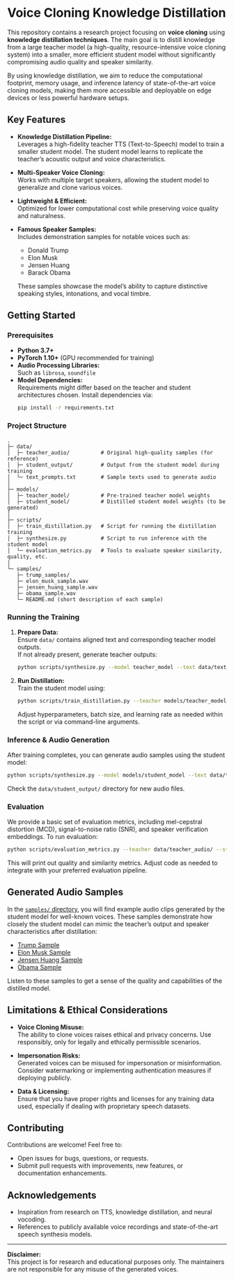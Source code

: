 
# Voice Cloning Knowledge Distillation

This repository contains a research project focusing on **voice cloning** using **knowledge distillation techniques**. The main goal is to distill knowledge from a large teacher model (a high-quality, resource-intensive voice cloning system) into a smaller, more efficient student model without significantly compromising audio quality and speaker similarity.

By using knowledge distillation, we aim to reduce the computational footprint, memory usage, and inference latency of state-of-the-art voice cloning models, making them more accessible and deployable on edge devices or less powerful hardware setups.

## Key Features

- **Knowledge Distillation Pipeline:**  
  Leverages a high-fidelity teacher TTS (Text-to-Speech) model to train a smaller student model. The student model learns to replicate the teacher’s acoustic output and voice characteristics.
  
- **Multi-Speaker Voice Cloning:**  
  Works with multiple target speakers, allowing the student model to generalize and clone various voices.
  
- **Lightweight & Efficient:**  
  Optimized for lower computational cost while preserving voice quality and naturalness.

- **Famous Speaker Samples:**  
  Includes demonstration samples for notable voices such as:
  - Donald Trump
  - Elon Musk
  - Jensen Huang
  - Barack Obama

  These samples showcase the model’s ability to capture distinctive speaking styles, intonations, and vocal timbre.

## Getting Started

### Prerequisites

- **Python 3.7+**
- **PyTorch 1.10+** (GPU recommended for training)
- **Audio Processing Libraries:**  
  Such as `librosa`, `soundfile`
- **Model Dependencies:**  
  Requirements might differ based on the teacher and student architectures chosen. Install dependencies via:
  ```bash
  pip install -r requirements.txt
  ```

### Project Structure

```
.
├─ data/
│  ├─ teacher_audio/          # Original high-quality samples (for reference)
│  ├─ student_output/         # Output from the student model during training
│  └─ text_prompts.txt        # Sample texts used to generate audio
│
├─ models/
│  ├─ teacher_model/          # Pre-trained teacher model weights
│  ├─ student_model/          # Distilled student model weights (to be generated)
│
├─ scripts/
│  ├─ train_distillation.py   # Script for running the distillation training
│  ├─ synthesize.py           # Script to run inference with the student model
│  └─ evaluation_metrics.py   # Tools to evaluate speaker similarity, quality, etc.
│
└─ samples/
   ├─ trump_samples/
   ├─ elon_musk_sample.wav
   ├─ jensen_huang_sample.wav
   ├─ obama_sample.wav
   └─ README.md (short description of each sample)
```

### Running the Training

1. **Prepare Data:**  
   Ensure `data/` contains aligned text and corresponding teacher model outputs.  
   If not already present, generate teacher outputs:
   ```bash
   python scripts/synthesize.py --model teacher_model --text data/text_prompts.txt --output data/teacher_audio/
   ```

2. **Run Distillation:**  
   Train the student model using:
   ```bash
   python scripts/train_distillation.py --teacher models/teacher_model --output models/student_model
   ```

   Adjust hyperparameters, batch size, and learning rate as needed within the script or via command-line arguments.

### Inference & Audio Generation

After training completes, you can generate audio samples using the student model:

```bash
python scripts/synthesize.py --model models/student_model --text data/text_prompts.txt --output data/student_output/
```

Check the `data/student_output/` directory for new audio files.

### Evaluation

We provide a basic set of evaluation metrics, including mel-cepstral distortion (MCD), signal-to-noise ratio (SNR), and speaker verification embeddings. To run evaluation:

```bash
python scripts/evaluation_metrics.py --teacher data/teacher_audio/ --student data/student_output/
```

This will print out quality and similarity metrics. Adjust code as needed to integrate with your preferred evaluation pipeline.

## Generated Audio Samples

In the [`samples/` directory](samples/), you will find example audio clips generated by the student model for well-known voices. These samples demonstrate how closely the student model can mimic the teacher’s output and speaker characteristics after distillation:

- [Trump Sample](samples/trump_samples/)
- [Elon Musk Sample](samples/elon_musk_sample.wav)
- [Jensen Huang Sample](samples/jensen_huang_sample.wav)
- [Obama Sample](samples/obama_sample.wav)

Listen to these samples to get a sense of the quality and capabilities of the distilled model.

## Limitations & Ethical Considerations

- **Voice Cloning Misuse:**  
  The ability to clone voices raises ethical and privacy concerns. Use responsibly, only for legally and ethically permissible scenarios.
  
- **Impersonation Risks:**  
  Generated voices can be misused for impersonation or misinformation. Consider watermarking or implementing authentication measures if deploying publicly.

- **Data & Licensing:**  
  Ensure that you have proper rights and licenses for any training data used, especially if dealing with proprietary speech datasets.

## Contributing

Contributions are welcome! Feel free to:

- Open issues for bugs, questions, or requests.
- Submit pull requests with improvements, new features, or documentation enhancements.

## Acknowledgements

- Inspiration from research on TTS, knowledge distillation, and neural vocoding.
- References to publicly available voice recordings and state-of-the-art speech synthesis models.

---

**Disclaimer:**  
This project is for research and educational purposes only. The maintainers are not responsible for any misuse of the generated voices.
```
